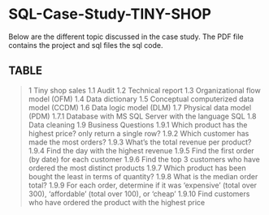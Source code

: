 # SQL-Case-Study-TINY-SHOP
Below are the different topic discussed in the case study. The PDF file contains the project and sql files the sql code.

## TABLE
 > 1 Tiny shop sales
> 1.1 Audit 
> 1.2 Technical report 
> 1.3 Organizational flow model (OFM)
> 1.4 Data dictionary
> 1.5 Conceptual computerized data model (CCDM)
> 1.6 Data logic model (DLM)
> 1.7 Physical data model (PDM)
> 1.7.1 Database with MS SQL Server with the language SQL 
> 1.8 Data cleaning
> 1.9 Business Questions
> 1.9.1 Which product has the highest price? only return a single row?
> 1.9.2 Which customer has made the most orders?
> 1.9.3 What’s the total revenue per product?
> 1.9.4 Find the day with the highest revenue
> 1.9.5 Find the first order (by date) for each customer
> 1.9.6 Find the top 3 customers who have ordered the most distinct products
> 1.9.7 Which product has been bought the least in terms of quantity?
> 1.9.8 What is the median order total?
> 1.9.9 For each order, determine if it was ‘expensive’ (total over 300), ‘affordable’ (total over 100),
or ‘cheap’
> 1.9.10 Find customers who have ordered the product with the highest price
